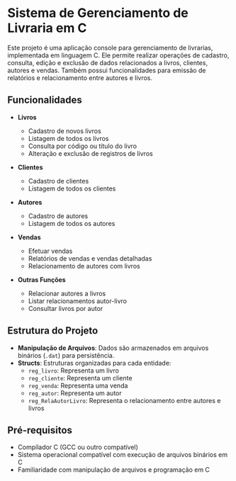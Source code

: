 # Sistema de Gerenciamento de Livraria em C

Este projeto é uma aplicação console para gerenciamento de livrarias, implementada em linguagem C. Ele permite realizar operações de cadastro, consulta, edição e exclusão de dados relacionados a livros, clientes, autores e vendas. Também possui funcionalidades para emissão de relatórios e relacionamento entre autores e livros.

## Funcionalidades

- **Livros**
  - Cadastro de novos livros
  - Listagem de todos os livros
  - Consulta por código ou título do livro
  - Alteração e exclusão de registros de livros

- **Clientes**
  - Cadastro de clientes
  - Listagem de todos os clientes

- **Autores**
  - Cadastro de autores
  - Listagem de todos os autores

- **Vendas**
  - Efetuar vendas
  - Relatórios de vendas e vendas detalhadas
  - Relacionamento de autores com livros

- **Outras Funções**
  - Relacionar autores a livros
  - Listar relacionamentos autor-livro
  - Consultar livros por autor

## Estrutura do Projeto

- **Manipulação de Arquivos**: Dados são armazenados em arquivos binários (`.dat`) para persistência.
- **Structs**: Estruturas organizadas para cada entidade:
  - `reg_livro`: Representa um livro
  - `reg_cliente`: Representa um cliente
  - `reg_venda`: Representa uma venda
  - `reg_autor`: Representa um autor
  - `reg_RelaAutorLivro`: Representa o relacionamento entre autores e livros

## Pré-requisitos

- Compilador C (GCC ou outro compatível)
- Sistema operacional compatível com execução de arquivos binários em C
- Familiaridade com manipulação de arquivos e programação em C
